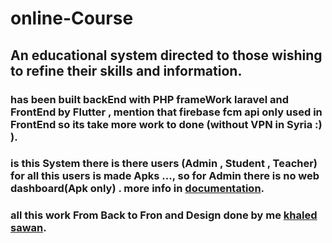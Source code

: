 # online-Course
## An educational system directed to those wishing to refine their skills and information.
### has been built backEnd with PHP frameWork laravel and FrontEnd by Flutter , mention that firebase fcm api only used in FrontEnd so its take more work to done (without VPN in Syria :) ).
### is this System there is there users (Admin , Student , Teacher) for all this users is made Apks ..., so for Admin there is no web dashboard(Apk only) . more info in [documentation](https://github.com/khaledsawan/Online-Courses/tree/main/documentation).
### all this work From Back to Fron and Design done by me [khaled sawan](mailto:khaled963sawan@gmail.com).